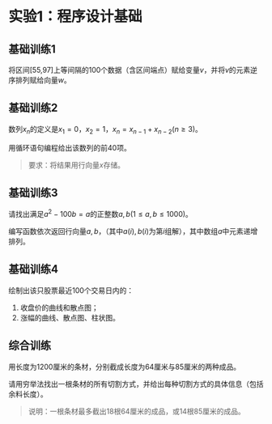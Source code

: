 # 实验1：程序设计基础

## 基础训练1

将区间[55,97]上等间隔的100个数据（含区间端点）赋给变量$v$，并将$v$的元素逆序排列赋给向量$w$。

## 基础训练2

数列$x_n$的定义是$x_1=0$，$x_2=1$，$x_n=x_{n-1}+x_{n-2}(n\ge 3)$。

用循环语句编程给出该数列的前40项。

> 要求：将结果用行向量$x$存储。

## 基础训练3

请找出满足$a^2-100b=a$的正整数$a,b(1\le a,b\le 1000)$。

编写函数依次返回行向量$a,b$，（其中$a(i),b(i)$为第$i$组解），其中数组$a$中元素递增排列。

## 基础训练4

绘制出该只股票最近100个交易日内的：

1. 收盘价的曲线和散点图；
2. 涨幅的曲线、散点图、柱状图。

## 综合训练

用长度为1200厘米的条材，分别截成长度为64厘米与85厘米的两种成品。

请用穷举法找出一根条材的所有切割方式，并给出每种切割方式的具体信息（包括余料长度）。

> 说明：一根条材最多截出18根64厘米的成品，或14根85厘米的成品。
